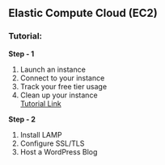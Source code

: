 ## Elastic Compute Cloud (EC2)

### Tutorial:

**Step - 1**
1. Launch an instance
2. Connect to your instance
3. Track your free tier usage
4. Clean up your instance <br>
[Tutorial Link](https://docs.aws.amazon.com/AWSEC2/latest/UserGuide/EC2_GetStarted.html#ec2-launch-instance)

**Step - 2**
1. Install LAMP
2. Configure SSL/TLS
3. Host a WordPress Blog
